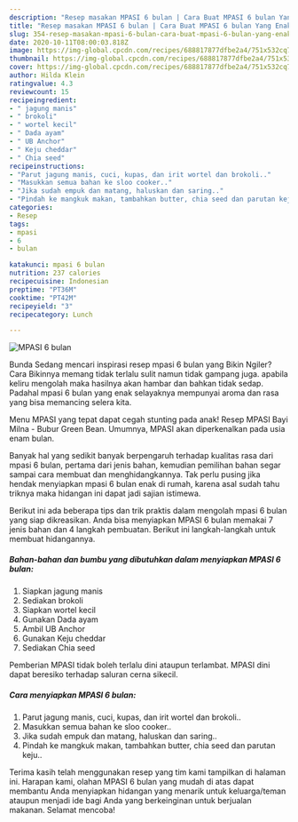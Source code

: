 ```yaml
---
description: "Resep masakan MPASI 6 bulan | Cara Buat MPASI 6 bulan Yang Enak Dan Lezat"
title: "Resep masakan MPASI 6 bulan | Cara Buat MPASI 6 bulan Yang Enak Dan Lezat"
slug: 354-resep-masakan-mpasi-6-bulan-cara-buat-mpasi-6-bulan-yang-enak-dan-lezat
date: 2020-10-11T08:00:03.818Z
image: https://img-global.cpcdn.com/recipes/688817877dfbe2a4/751x532cq70/mpasi-6-bulan-foto-resep-utama.jpg
thumbnail: https://img-global.cpcdn.com/recipes/688817877dfbe2a4/751x532cq70/mpasi-6-bulan-foto-resep-utama.jpg
cover: https://img-global.cpcdn.com/recipes/688817877dfbe2a4/751x532cq70/mpasi-6-bulan-foto-resep-utama.jpg
author: Hilda Klein
ratingvalue: 4.3
reviewcount: 15
recipeingredient:
- " jagung manis"
- " brokoli"
- " wortel kecil"
- " Dada ayam"
- " UB Anchor"
- " Keju cheddar"
- " Chia seed"
recipeinstructions:
- "Parut jagung manis, cuci, kupas, dan irit wortel dan brokoli.."
- "Masukkan semua bahan ke sloo cooker.."
- "Jika sudah empuk dan matang, haluskan dan saring.."
- "Pindah ke mangkuk makan, tambahkan butter, chia seed dan parutan keju.."
categories:
- Resep
tags:
- mpasi
- 6
- bulan

katakunci: mpasi 6 bulan 
nutrition: 237 calories
recipecuisine: Indonesian
preptime: "PT36M"
cooktime: "PT42M"
recipeyield: "3"
recipecategory: Lunch

---
```



![MPASI 6 bulan](https://img-global.cpcdn.com/recipes/688817877dfbe2a4/751x532cq70/mpasi-6-bulan-foto-resep-utama.jpg)

Bunda Sedang mencari inspirasi resep mpasi 6 bulan yang Bikin Ngiler? Cara Bikinnya memang tidak terlalu sulit namun tidak gampang juga. apabila keliru mengolah maka hasilnya akan hambar dan bahkan tidak sedap. Padahal mpasi 6 bulan yang enak selayaknya mempunyai aroma dan rasa yang bisa memancing selera kita.

Menu MPASI yang tepat dapat cegah stunting pada anak! Resep MPASI Bayi Milna - Bubur Green Bean. Umumnya, MPASI akan diperkenalkan pada usia enam bulan.

Banyak hal yang sedikit banyak berpengaruh terhadap kualitas rasa dari mpasi 6 bulan, pertama dari jenis bahan, kemudian pemilihan bahan segar sampai cara membuat dan menghidangkannya. Tak perlu pusing jika hendak menyiapkan mpasi 6 bulan enak di rumah, karena asal sudah tahu triknya maka hidangan ini dapat jadi sajian istimewa.


Berikut ini ada beberapa tips dan trik praktis dalam mengolah mpasi 6 bulan yang siap dikreasikan. Anda bisa menyiapkan MPASI 6 bulan memakai 7 jenis bahan dan 4 langkah pembuatan. Berikut ini langkah-langkah untuk membuat hidangannya.

<!--inarticleads1-->

##### Bahan-bahan dan bumbu yang dibutuhkan dalam menyiapkan MPASI 6 bulan:

1. Siapkan  jagung manis
1. Sediakan  brokoli
1. Siapkan  wortel kecil
1. Gunakan  Dada ayam
1. Ambil  UB Anchor
1. Gunakan  Keju cheddar
1. Sediakan  Chia seed


Pemberian MPASI tidak boleh terlalu dini ataupun terlambat. MPASI dini dapat beresiko terhadap saluran cerna sikecil. 

<!--inarticleads2-->

##### Cara menyiapkan MPASI 6 bulan:

1. Parut jagung manis, cuci, kupas, dan irit wortel dan brokoli..
1. Masukkan semua bahan ke sloo cooker..
1. Jika sudah empuk dan matang, haluskan dan saring..
1. Pindah ke mangkuk makan, tambahkan butter, chia seed dan parutan keju..




Terima kasih telah menggunakan resep yang tim kami tampilkan di halaman ini. Harapan kami, olahan MPASI 6 bulan yang mudah di atas dapat membantu Anda menyiapkan hidangan yang menarik untuk keluarga/teman ataupun menjadi ide bagi Anda yang berkeinginan untuk berjualan makanan. Selamat mencoba!
